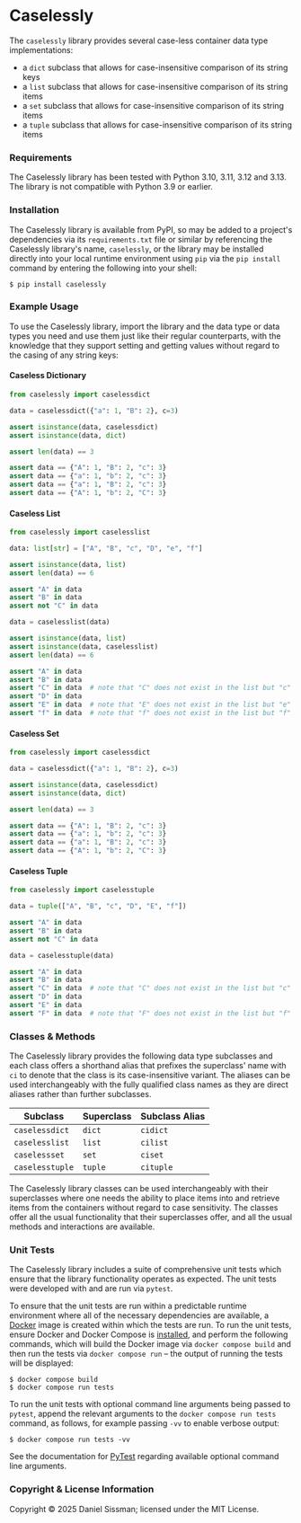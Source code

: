 # Caselessly

The `caselessly` library provides several case-less container data type implementations:

 * a `dict` subclass that allows for case-insensitive comparison of its string keys
 * a `list` subclass that allows for case-insensitive comparison of its string items
 * a `set` subclass that allows for case-insensitive comparison of its string items
 * a `tuple` subclass that allows for case-insensitive comparison of its string items

### Requirements

The Caselessly library has been tested with Python 3.10, 3.11, 3.12 and 3.13. The library is
not compatible with Python 3.9 or earlier.

### Installation

The Caselessly library is available from PyPI, so may be added to a project's dependencies
via its `requirements.txt` file or similar by referencing the Caselessly library's name,
`caselessly`, or the library may be installed directly into your local runtime environment
using `pip` via the `pip install` command by entering the following into your shell:

	$ pip install caselessly

### Example Usage

To use the Caselessly library, import the library and the data type or data types you
need and use them just like their regular counterparts, with the knowledge that they
support setting and getting values without regard to the casing of any string keys:

#### Caseless Dictionary

```python
from caselessly import caselessdict

data = caselessdict({"a": 1, "B": 2}, c=3)

assert isinstance(data, caselessdict)
assert isinstance(data, dict)

assert len(data) == 3

assert data == {"A": 1, "B": 2, "c": 3}
assert data == {"a": 1, "b": 2, "c": 3}
assert data == {"a": 1, "B": 2, "c": 3}
assert data == {"A": 1, "b": 2, "C": 3}
```

#### Caseless List

```python
from caselessly import caselesslist

data: list[str] = ["A", "B", "c", "D", "e", "f"]

assert isinstance(data, list)
assert len(data) == 6

assert "A" in data
assert "B" in data
assert not "C" in data

data = caselesslist(data)

assert isinstance(data, list)
assert isinstance(data, caselesslist)
assert len(data) == 6

assert "A" in data
assert "B" in data
assert "C" in data  # note that "C" does not exist in the list but "c" does
assert "D" in data
assert "E" in data  # note that "E" does not exist in the list but "e" does
assert "f" in data  # note that "f" does not exist in the list but "f" does
```

#### Caseless Set

```python
from caselessly import caselessdict

data = caselessdict({"a": 1, "B": 2}, c=3)

assert isinstance(data, caselessdict)
assert isinstance(data, dict)

assert len(data) == 3

assert data == {"A": 1, "B": 2, "c": 3}
assert data == {"a": 1, "b": 2, "c": 3}
assert data == {"a": 1, "B": 2, "c": 3}
assert data == {"A": 1, "b": 2, "C": 3}
```

#### Caseless Tuple

```python
from caselessly import caselesstuple

data = tuple(["A", "B", "c", "D", "E", "f"])

assert "A" in data
assert "B" in data
assert not "C" in data

data = caselesstuple(data)

assert "A" in data
assert "B" in data
assert "C" in data  # note that "C" does not exist in the list but "c" does
assert "D" in data
assert "E" in data
assert "F" in data  # note that "F" does not exist in the list but "f" does
```

### Classes & Methods

The Caselessly library provides the following data type subclasses and each class offers
a shorthand alias that prefixes the superclass' name with `ci` to denote that the class
is its case-insensitive variant. The aliases can be used interchangeably with the fully
qualified class names as they are direct aliases rather than further subclasses.

| Subclass        | Superclass | Subclass Alias |
|-----------------|------------|----------------|
| `caselessdict`  | `dict`     | `cidict`       |
| `caselesslist`  | `list`     | `cilist`       |
| `caselessset`   | `set`      | `ciset`        |
| `caselesstuple` | `tuple`    | `cituple`      |

The Caselessly library classes can be used interchangeably with their superclasses where
one needs the ability to place items into and retrieve items from the containers without
regard to case sensitivity. The classes offer all the usual functionality that their
superclasses offer, and all the usual methods and interactions are available.

### Unit Tests

The Caselessly library includes a suite of comprehensive unit tests which ensure that the
library functionality operates as expected. The unit tests were developed with and are
run via `pytest`.

To ensure that the unit tests are run within a predictable runtime environment where all of the necessary dependencies are available, a [Docker](https://www.docker.com) image is created within which the tests are run. To run the unit tests, ensure Docker and Docker Compose is [installed](https://docs.docker.com/engine/install/), and perform the following commands, which will build the Docker image via `docker compose build` and then run the tests via `docker compose run` – the output of running the tests will be displayed:

```shell
$ docker compose build
$ docker compose run tests
```

To run the unit tests with optional command line arguments being passed to `pytest`, append the relevant arguments to the `docker compose run tests` command, as follows, for example passing `-vv` to enable verbose output:

```shell
$ docker compose run tests -vv
```

See the documentation for [PyTest](https://docs.pytest.org/en/latest/) regarding available optional command line arguments.

### Copyright & License Information

Copyright © 2025 Daniel Sissman; licensed under the MIT License.